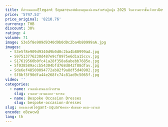 ```yaml
---
title: ที่กําหนดเองElegant Squareคอพัฟแขนชุดแต่งงานสําหรับผู้หญิง 2025 จีบความยาวชั้นเจ้าสาวGowns vestidos de novia
price: '5747.53'
price_original: '8210.76'
currency: THB
discount: 30%
rating: 4
volume: 71
image: S3e5f8e909d9340d9b0d0c2ba4b80999aA.jpg
images:
  - S3e5f8e909d9340d9b0d0c2ba4b80999aA.jpg
  - S97513776230d487e9cf8975e6d1a15ccv.jpg
  - S17619560b0fc41a28f358a6abebb7685o.jpg
  - Sf038589accb54304bfd768d842f88dfav.jpg
  - Sde6ef48500094772ab82f9a8df5d48902.jpg
  - Sf8bf3f90dfa44e268fc74c81ad9c5065f.jpg
video: ''
categories:
  - name: งานแต่งงานและกิจกรรม
    slug: งานแต-งงานและก-จกรรม
  - name: Bespoke Occasion Dresses
    slug: bespoke-occasion-dresses
slug: าหนดเองelegant-squareคอพ-ฟแขนช-ดแต-งงานส
encode: oBzwcwQ
lang: th
---
```

  
